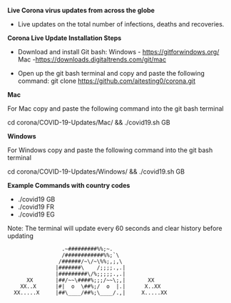 **Live Corona virus updates from across the globe**

- Live updates on the total number of infections, deaths and recoveries.


**Corona Live Update Installation Steps**

- Download and install Git bash:
  Windows - https://gitforwindows.org/ 
  Mac -https://downloads.digitaltrends.com/git/mac 

- Open up the git bash terminal and copy and paste the following command: git clone https://github.com/aitesting0/corona.git


**Mac**

For Mac copy and paste the following command into the git bash terminal 

cd corona/COVID-19-Updates/Mac/ && ./covid19.sh GB

**Windows**

For Windows copy and paste the following command into the git bash terminal 

cd corona/COVID-19-Updates/Windows/ && ./covid19.sh GB

**Example Commands with country codes** 
- ./covid19 GB 
- ./covid19 FR
- ./covid19 EG


Note: The terminal will update every 60 seconds and clear history before updating

                     .~#########%%;~.
                     /############%%;`\
                    /######/~\/~\%%;,;,\
                   |#######\    /;;;;.,.|
                   |#########\/%;;;;;.,.|
          XX       |##/~~\####%;;;/~~\;,|       XX
        XX..X      |#|  o  \##%;/  o  |.|      X..XX
      XX.....X     |##\____/##%;\____/.,|     X.....XX
